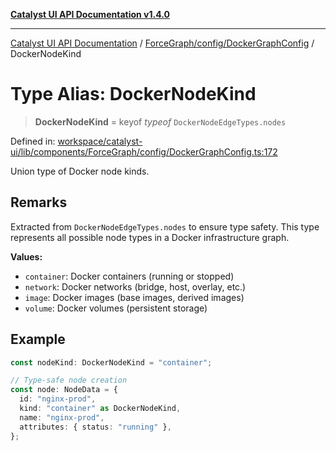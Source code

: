 [**Catalyst UI API Documentation v1.4.0**](../../../../README.md)

---

[Catalyst UI API Documentation](../../../../README.md) / [ForceGraph/config/DockerGraphConfig](../README.md) / DockerNodeKind

# Type Alias: DockerNodeKind

> **DockerNodeKind** = keyof _typeof_ `DockerNodeEdgeTypes.nodes`

Defined in: [workspace/catalyst-ui/lib/components/ForceGraph/config/DockerGraphConfig.ts:172](https://github.com/TheBranchDriftCatalyst/catalyst-ui/blob/main/lib/components/ForceGraph/config/DockerGraphConfig.ts#L172)

Union type of Docker node kinds.

## Remarks

Extracted from `DockerNodeEdgeTypes.nodes` to ensure type safety.
This type represents all possible node types in a Docker infrastructure graph.

**Values:**

- `container`: Docker containers (running or stopped)
- `network`: Docker networks (bridge, host, overlay, etc.)
- `image`: Docker images (base images, derived images)
- `volume`: Docker volumes (persistent storage)

## Example

```typescript
const nodeKind: DockerNodeKind = "container";

// Type-safe node creation
const node: NodeData = {
  id: "nginx-prod",
  kind: "container" as DockerNodeKind,
  name: "nginx-prod",
  attributes: { status: "running" },
};
```
